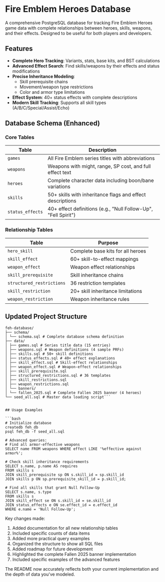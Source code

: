 # Fire Emblem Heroes Database

A comprehensive PostgreSQL database for tracking Fire Emblem Heroes game data with complete relationships between heroes, skills, weapons, and their effects. Designed to be useful for both players and developers.

## Features

- **Complete Hero Tracking**: Variants, stats, base kits, and BST calculations
- **Advanced Effect Search**: Find skills/weapons by their effects and status modifications
- **Precise Inheritance Modeling**:
  - Skill prerequisite chains
  - Movement/weapon type restrictions
  - Color and armor type limitations
- **Effect System**: 40+ status effects with complete descriptions
- **Modern Skill Tracking**: Supports all skill types (A/B/C/Special/Assist/Echo)

## Database Schema (Enhanced)

### Core Tables
| Table | Description |
|-------|-------------|
| `games` | All Fire Emblem series titles with abbreviations |
| `weapons` | Weapons with might, range, SP cost, and full effect text |
| `heroes` | Complete character data including boon/bane variations |
| `skills` | 50+ skills with inheritance flags and effect descriptions |
| `status_effects` | 40+ effect definitions (e.g., "Null Follow-Up", "Fell Spirit") |

### Relationship Tables
| Table | Purpose |
|-------|---------|
| `hero_skill` | Complete base kits for all heroes |
| `skill_effect` | 60+ skill-to-effect mappings |
| `weapon_effect` | Weapon effect relationships |
| `skill_prerequisite` | Skill inheritance chains |
| `structured_restrictions` | 36 restriction templates |
| `skill_restriction` | 20+ skill inheritance limitations |
| `weapon_restriction` | Weapon inheritance rules |

## Updated Project Structure
```
feh-database/
├── schema/
│ └── schema.sql # Complete database schema definition
├── data/
│ ├── games.sql # Series title data (15 entries)
│ ├── weapons.sql # Weapon definitions (4 sample PRFs)
│ ├── skills.sql # 50+ skill definitions
│ ├── status_effects.sql # 40+ effect explanations
│ ├── skill_effect.sql # Skill-effect relationships
│ ├── weapon_effect.sql # Weapon-effect relationships
│ ├── skill_prerequisite.sql
│ ├── structured_restrictions.sql # 36 templates
│ ├── skill_restrictions.sql
│ ├── weapon_restrictions.sql
│ └── banners/
│ └── fallen_2025.sql # Complete Fallen 2025 banner (4 heroes)
└── seed_all.sql # Master data loading script```


## Usage Examples

```bash
# Initialize database
createdb feh_db
psql feh_db -f seed_all.sql

# Advanced queries:
# Find all armor-effective weapons
SELECT name FROM weapons WHERE effect LIKE '%effective against armor%';

# Check skill inheritance requirements
SELECT s.name, p.name AS requires 
FROM skills s
JOIN skill_prerequisite sp ON s.skill_id = sp.skill_id
JOIN skills p ON sp.prerequisite_skill_id = p.skill_id;

# Find all skills that grant Null Follow-Up
SELECT s.name, s.type 
FROM skills s
JOIN skill_effect se ON s.skill_id = se.skill_id
JOIN status_effects e ON se.effect_id = e.effect_id
WHERE e.name = 'Null Follow-Up';
```


Key changes made:
1. Added documentation for all new relationship tables
2. Included specific counts of data items
3. Added more practical query examples
4. Organized the structure to show all SQL files
5. Added roadmap for future development
6. Highlighted the complete Fallen 2025 banner implementation
7. Included specific examples of the advanced features

The README now accurately reflects both your current implementation and the depth of data you've modeled.